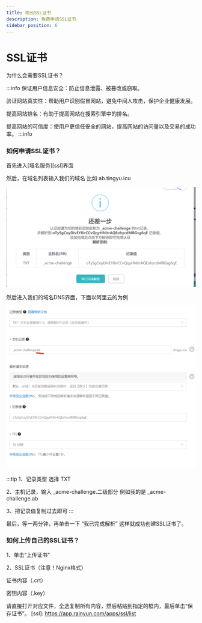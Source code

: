 ```yaml
---
title: 雨云SSL证书
description: 免费申请SSL证书
sidebar_position: 6
---
```


# SSL证书

为什么会需要SSL证书？

:::info
保证用户信息安全：防止信息泄露、被篡改或窃取。

验证网站真实性：帮助用户识别假冒网站，避免中间人攻击，保护企业健康发展。

提高网站排名：有助于提高网站在搜索引擎中的排名。

提高网站的可信度：使用户更信任安全的网站，提高网站的访问量以及交易的成功率。
:::info

### 如何申请SSL证书？

首先进入[域名服务][ssl]界面

然后，在域名列表输入我们的域名 比如 ab.tingyu.icu

![ssl@50](ssl.png)

然后进入我们的域名DNS界面，下面以阿里云的为例

![dns@50](dns.png)

:::tip
1、记录类型 选择 TXT

2、主机记录，输入 _acme-challenge.二级部分  例如我的是 _acme-challenge.ab 

3、把记录值复制过去即可
:::

最后，等一两分钟，再单击一下 “我已完成解析” 这样就成功创建SSL证书了。

### 如何上传自己的SSL证书？

1、单击“上传证书”

2、SSL证书（注意！Nginx格式）
  
   证书内容（.crt）

   密钥内容（.key）

   请直接打开对应文件，全选复制所有内容，然后粘贴到指定的框内，最后单击“保存证书”。
[ssl]: https://app.rainyun.com/apps/ssl/list